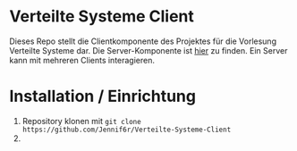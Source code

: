 # Verteilte Systeme Client
Dieses Repo stellt die Clientkomponente des Projektes für die Vorlesung Verteilte Systeme dar.
Die Server-Komponente ist [hier](https://github.com/Jennif6r/Verteilte-Systeme-Server) zu finden. 
Ein Server kann mit mehreren Clients interagieren.

# Installation / Einrichtung
1. Repository klonen mit `git clone https://github.com/Jennif6r/Verteilte-Systeme-Client` 
2. 
